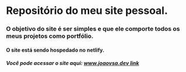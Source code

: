 # Repositório do meu site pessoal.

### O objetivo do site é ser simples e que ele comporte todos os meus projetos como portfólio.
#### O site está sendo hospedado no netlify.
##### Você pode acessar o site aqui: [www.joaovsa.dev link]("www.joaovsa.dev")
